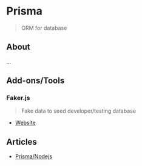 # Prisma
> ORM for database

## About

...

## Add-ons/Tools

### Faker.js
> Fake data to seed developer/testing database

- [Website](https://fakerjs.dev/)

## Articles

- [Prisma/Nodejs](https://www.digitalocean.com/community/tutorials/how-to-build-a-rest-api-with-prisma-and-postgresql)

